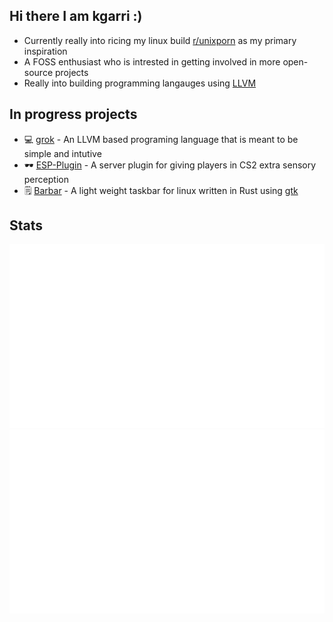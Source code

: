 ## Hi there I am kgarri :)

- Currently really into ricing my linux build [r/unixporn](https://www.reddit.com/r/unixporn/) as my primary inspiration
- A FOSS enthusiast who is intrested in getting involved in more open-source projects
- Really into building programming langauges using [LLVM](https://github.com/llvm/llvm-project)

## In progress projects
- 💻 [grok](https://github.com/kgarri/grok) - An LLVM based programing language that is meant to be simple and intutive 
- 🕶️ [ESP-Plugin](https://github.com/kgarri/ESP-Plugin) - A server plugin for giving players in CS2 extra sensory perception
- 🗒️ [Barbar](https://github.com/kgarri/barbar) - A light weight taskbar for linux written in Rust using [gtk](https://www.gtk.org/)


## Stats 
![](https://raw.githubusercontent.com/kgarri/github-stats/master/generated/overview.svg#gh-dark-mode-only)
![](https://raw.githubusercontent.com/kgarri/github-stats/master/generated/languages.svg#gh-dark-mode-only)

  

<!--
**kgarri/kgarri** is a ✨ _special_ ✨ repository because its `README.md` (this file) appears on your GitHub profile.=compact&theme=t

Here are some ideas to get you started:

- 🔭 I’m currently working on ...
- 🌱 I’m currently learning ...
- 👯 I’m looking to collaborate on ...
- 🤔 I’m looking for help with ...
- 💬 Ask me about ...
- 📫 How to reach me: ...
- 😄 Pronouns: ...
- ⚡ Fun fact: ...
-->

